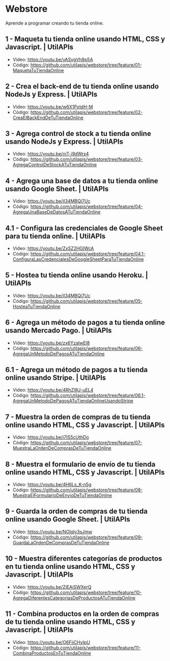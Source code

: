 # Webstore
Aprende a programar creando tu tienda online.

## 1 - Maqueta tu tienda online usando HTML, CSS y Javascript. | UtilAPIs
- Video: https://youtu.be/yASvgVh8p5A
- Código: https://github.com/utilapis/webstore/tree/feature/01-MaquetaTuTiendaOnline

## 2 - Crea el back-end de tu tienda online usando NodeJs y Express. | UtilAPIs
- Video: https://youtu.be/w6X1PxtdH-M
- Código: https://github.com/utilapis/webstore/tree/feature/02-CreaElBackEndDeTuTiendaOnline

## 3 - Agrega control de stock a tu tienda online usando NodeJs y Express. | UtilAPIs
- Video: https://youtu.be/niT-i9dWrs4
- Código: https://github.com/utilapis/webstore/tree/feature/03-AgregaControlDeStockATuTiendaOnline

## 4 - Agrega una base de datos a tu tienda online usando Google Sheet. | UtilAPIs
- Video: https://youtu.be/il34MBQi7Uc
- Código: https://github.com/utilapis/webstore/tree/feature/04-AgregaUnaBaseDeDatosATuTiendaOnline

## 4.1 - Configura las credenciales de Google Sheet para tu tienda online. | UtilAPIs
- Video: https://youtu.be/ZxSZ2HGIWcA
- Código: https://github.com/utilapis/webstore/tree/feature/04.1-ConfiguraLasCredencialesDeGoogleSheetParaTuTiendaOnline

## 5 - Hostea tu tienda online usando Heroku. | UtilAPIs
- Video: https://youtu.be/il34MBQi7Uc
- Código: https://github.com/utilapis/webstore/tree/feature/05-HosteaTuTiendaOnline

## 6 - Agrega un método de pagos a tu tienda online usando Mercado Pago. | UtilAPIs
- Video: https://youtu.be/zx6YzaIwEl8
- Código: https://github.com/utilapis/webstore/tree/feature/06-AgregaUnMetodoDePagosATuTiendaOnline

## 6.1 - Agrega un método de pagos a tu tienda online usando Stripe. | UtilAPIs
- Video: https://youtu.be/4RhZWJ-uEL4
- Código: https://github.com/utilapis/webstore/tree/feature/06.1-AgregaUnMetodoDePagosATuTiendaOnlineUsandoStripe

## 7 - Muestra la orden de compras de tu tienda online usando HTML, CSS y Javascript. | UtilAPIs
- Video: https://youtu.be/i7IS5cUthDo
- Código: https://github.com/utilapis/webstore/tree/feature/07-MuestraLaOrdenDeComprasDeTuTiendaOnline

## 8 - Muestra el formulario de envío de tu tienda online usando HTML, CSS y Javascript. | UtilAPIs
- Video: https://youtu.be/4H6Ls_K-n5g
- Código: https://github.com/utilapis/webstore/tree/feature/08-MuestraElFormularioDeEnvioDeTuTiendaOnline

## 9 - Guarda la orden de compras de tu tienda online usando Google Sheet. | UtilAPIs
- Video: https://youtu.be/NOIqly3sJmw
- Código: https://github.com/utilapis/webstore/tree/feature/09-GuardaLaOrdenDeComprasDeTuTiendaOnline

## 10 - Muestra diferentes categorías de productos en tu tienda online usando HTML, CSS y Javascript. | UtilAPIs
- Video: https://youtu.be/ZjEAiSWXerQ
- Código: https://github.com/utilapis/webstore/tree/feature/10-AgregaDiferentesCategoriasDeProductosATuTiendaOnline

## 11 - Combina productos en la orden de compras de tu tienda online usando HTML, CSS y Javascript. | UtilAPIs
- Video: https://youtu.be/O6FijCHyIpU
- Código: https://github.com/utilapis/webstore/tree/feature/11-CombinaProductosEnTuTiendaOnline

